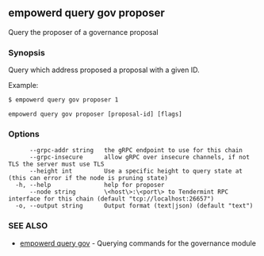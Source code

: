 ## empowerd query gov proposer

Query the proposer of a governance proposal

### Synopsis

Query which address proposed a proposal with a given ID.

Example:
```bash
$ empowerd query gov proposer 1
```

```
empowerd query gov proposer [proposal-id] [flags]
```

### Options

```
      --grpc-addr string   the gRPC endpoint to use for this chain
      --grpc-insecure      allow gRPC over insecure channels, if not TLS the server must use TLS
      --height int         Use a specific height to query state at (this can error if the node is pruning state)
  -h, --help               help for proposer
      --node string        \<host\>:\<port\> to Tendermint RPC interface for this chain (default "tcp://localhost:26657")
  -o, --output string      Output format (text|json) (default "text")
```

### SEE ALSO

* [empowerd query gov](empowerd_query_gov.md)	 - Querying commands for the governance module

